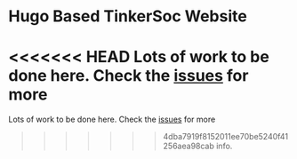 # Hugo Based TinkerSoc Website

<<<<<<< HEAD
Lots of work to be done here. Check the [issues](./issues) for more
=======
Lots of work to be done here. Check the
[issues](https://github.com/TinkerSoc/TinkerWebHugo/issues) for more
>>>>>>> 4dba7919f8152011ee70be5240f41256aea98cab
info.
